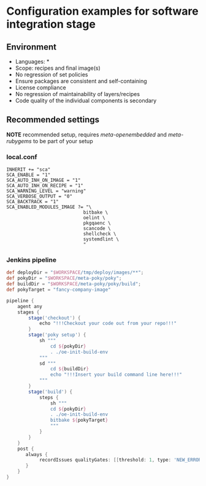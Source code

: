 # Configuration examples for software integration stage

## Environment

* Languages: *
* Scope: recipes and final image(s)
* No regression of set policies
* Ensure packages are consistent and self-containing
* License compliance
* No regression of maintainability of layers/recipes
* Code quality of the individual components is secondary

## Recommended settings

**NOTE** recommended setup, requires *meta-openembedded* and *meta-rubygems* to be part of your setup

### local.conf

```bitbake
INHERIT += "sca"
SCA_ENABLE = "1"
SCA_AUTO_INH_ON_IMAGE = "1"
SCA_AUTO_INH_ON_RECIPE = "1"
SCA_WARNING_LEVEL = "warning"
SCA_VERBOSE_OUTPUT = "0"
SCA_BACKTRACK = "1"
SCA_ENABLED_MODULES_IMAGE ?= "\
                            bitbake \
                            oelint \
                            pkgqaenc \
                            scancode \
                            shellcheck \
                            systemdlint \
                            "
```

### Jenkins pipeline

```groovy
def deployDir = "$WORKSPACE/tmp/deploy/images/**";
def pokyDir = "$WORKSPACE/meta-poky/poky";
def buildDir = "$WORKSPACE/meta-poky/poky/build";
def pokyTarget = "fancy-company-image"

pipeline {
    agent any
    stages {
        stage('checkout') {
            echo "!!!Checkout your code out from your repo!!!"
        }
        stage('poky setup') {
            sh """
                cd ${pokyDir}
                . ./oe-init-build-env
            """
            sd """
                cd ${buildDir}
                echo "!!!Insert your build command line here!!!"
            """
        }
        stage('build') {
            steps {
                sh """
                cd ${pokyDir}
                . ./oe-init-build-env
                bitbake ${pokyTarget}
                """
            }
        }
    }
    post {
       always {
            recordIssues qualityGates: [[threshold: 1, type: 'NEW_ERROR', unstable: false]], tools: [checkStyle(pattern: '$deployDir/sca/*/checkstyle/*.xml')]
       }
    }
}
```
